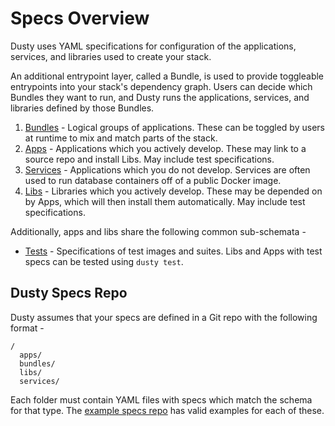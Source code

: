 # Specs Overview

Dusty uses YAML specifications for configuration of the applications, services, and
libraries used to create your stack.

An additional entrypoint layer, called a Bundle, is used to provide toggleable entrypoints
into your stack's dependency graph. Users can decide which Bundles they want to run,
and Dusty runs the applications, services, and libraries defined by those Bundles.

1. [Bundles](./bundle-specs.md) -  Logical groups of applications. These can be
toggled by users at runtime to mix and match parts of the stack.
1. [Apps](./app-specs.md) -  Applications which you actively develop. These may link
to a source repo and install Libs. May include test specifications.
1. [Services](./service-specs.md) -  Applications which you do not develop. Services are
often used to run database containers off of a public Docker image.
1. [Libs](./lib-specs.md) -  Libraries which you actively develop. These may be depended on
by Apps, which will then install them automatically. May include test specifications.

Additionally, apps and libs share the following common sub-schemata -

* [Tests](./test-specs.md) -  Specifications of test images and suites. Libs and Apps with
test specs can be tested using `dusty test`.

## Dusty Specs Repo

Dusty assumes that your specs are defined in a Git repo with the following format -

```
/
  apps/
  bundles/
  libs/
  services/
```

Each folder must contain YAML files with specs which match the schema for that type. The
[example specs repo](https://github.com/gamechanger/dusty-example-specs) has valid
examples for each of these.
